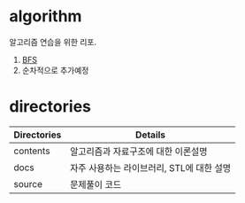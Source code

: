# algorithm

알고리즘 연습을 위한 리포.

1. [BFS](./contents/BFS/BFS.md)
2. 순차적으로 추가예정

# directories

|Directories|Details|
|---|---|
|contents|알고리즘과 자료구조에 대한 이론설명|
|docs|자주 사용하는 라이브러리, STL에 대한 설명|
|source|문제풀이 코드|